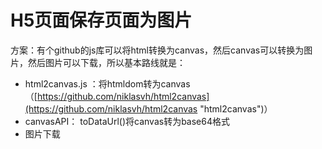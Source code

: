 # H5页面保存页面为图片

方案：有个github的js库可以将html转换为canvas，然后canvas可以转换为图片，然后图片可以下载，所以基本路线就是：

* html2canvas.js ：将htmldom转为canvas （[https://github.com/niklasvh/html2canvas](https://github.com/niklasvh/html2canvas "html2canvas")）
* canvasAPI： toDataUrl\(\)将canvas转为base64格式
* 图片下载









